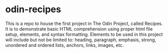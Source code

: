 # odin-recipes
This is a repo to house the first project in The Odin Project, called Recipes.
It is to demonstrate basic HTML comprehension using proper html file setup, elements, and syntax formatting.
Elements to be used in this project will include but not be limited to: heading, paragraph, emphasis, strong,
unordered and ordered lists, anchors, links, images, etc.